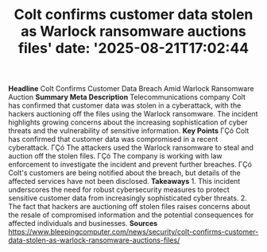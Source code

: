 ﻿---
title: "Colt confirms customer data stolen as Warlock ransomware auctions files'
date: '2025-08-21T17:02:44"
category: "Markets"
summary: ""
slug: "colt confirms customer data stolen as warlock ransomware auc"
source_urls:
  - "https://www.bleepingcomputer.com/news/security/colt-confirms-customer-data-stolen-as-warlock-ransomware-auctions-files/"
seo:
  title: "Colt confirms customer data stolen as Warlock ransomware auctions files | Hash n Hedge'
  description: '"
  keywords: ["news", "markets", "brief"]
---
**Headline** Colt Confirms Customer Data Breach Amid Warlock Ransomware Auction  **Summary Meta Description** Telecommunications company Colt has confirmed that customer data was stolen in a cyberattack, with the hackers auctioning off the files using the Warlock ransomware. The incident highlights growing concerns about the increasing sophistication of cyber threats and the vulnerability of sensitive information.  **Key Points**  ΓÇó Colt has confirmed that customer data was compromised in a recent cyberattack. ΓÇó The attackers used the Warlock ransomware to steal and auction off the stolen files. ΓÇó The company is working with law enforcement to investigate the incident and prevent further breaches. ΓÇó Colt's customers are being notified about the breach, but details of the affected services have not been disclosed.  **Takeaways**  1. This incident underscores the need for robust cybersecurity measures to protect sensitive customer data from increasingly sophisticated cyber threats. 2. The fact that hackers are auctioning off stolen files raises concerns about the resale of compromised information and the potential consequences for affected individuals and businesses.  **Sources** https://www.bleepingcomputer.com/news/security/colt-confirms-customer-data-stolen-as-warlock-ransomware-auctions-files/ 
